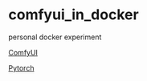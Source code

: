 # comfyui_in_docker
personal docker experiment

[ComfyUI](https://github.com/comfyanonymous/ComfyUI)

[Pytorch](https://hub.docker.com/layers/pytorch/pytorch/2.9.0-cuda13.0-cudnn9-runtime/images/sha256-1ba3f20399f5e4f9835cde308a4de86c3e63ba098caee367e490ec5455afc02a)

